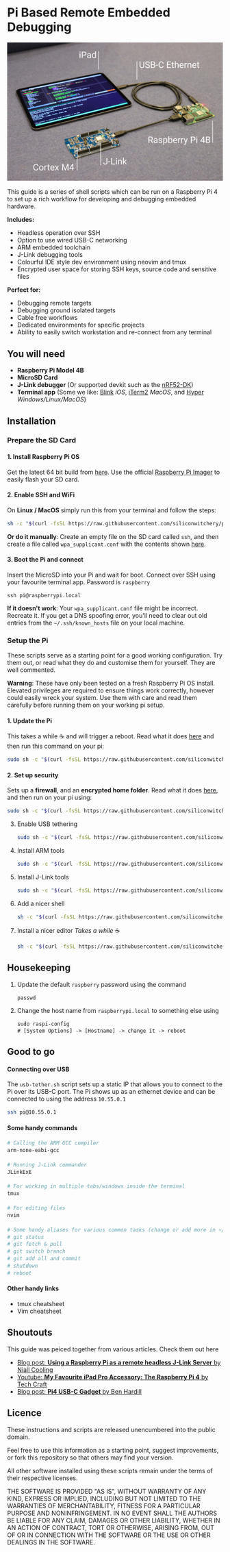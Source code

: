 # Pi Based Remote Embedded Debugging

![iPad to Raspberry Pi over USB debugging ARM Cortex M4 with J-Link](raspberry-pi-jlink-debugging.jpg)

This guide is a series of shell scripts which can be run on a Raspberry Pi 4 to set up a rich workflow for developing and debugging embedded hardware.

**Includes:**

- Headless operation over SSH
- Option to use wired USB-C networking
- ARM embedded toolchain
- J-Link debugging tools
- Colourful IDE style dev environment using neovim and tmux
- Encrypted user space for storing SSH keys, source code and sensitive files

**Perfect for:**

- Debugging remote targets
- Debugging ground isolated targets
- Cable free workflows
- Dedicated environments for specific projects
- Ability to easily switch workstation and re-connect from any terminal

## You will need

- **Raspberry Pi Model 4B**
- **MicroSD Card**
- **J-Link debugger** (Or supported devkit such as the [nRF52-DK](https://www.nordicsemi.com/Software-and-Tools/Development-Kits/nRF52-DK))
- **Terminal app** (Some we like: [Blink](https://blink.sh) *iOS*, [iTerm2](https://iterm2.com) *MacOS*, and [Hyper](https://hyper.is) *Windows/Linux/MacOS*)

## Installation

### Prepare the SD Card

#### 1. Install Raspberry Pi OS

Get the latest 64 bit build from [here](https://downloads.raspberrypi.org/raspios_arm64/images/). Use the official [Raspberry Pi Imager](https://www.raspberrypi.org/software/) to easily flash your SD card.

#### 2. Enable SSH and WiFi

On **Linux / MacOS** simply run this from your terminal and follow the steps:

```bash
sh -c "$(curl -fsSL https://raw.githubusercontent.com/siliconwitchery/pi-remote-debugging/main/prep-sd-card.sh)"
```

**Or do it manually**: Create an empty file on the SD card called `ssh`, and then create a file called `wpa_supplicant.conf` with the contents shown [here](https://www.raspberrypi.org/documentation/configuration/wireless/headless.md).

#### 3. Boot the Pi and connect

Insert the MicroSD into your Pi and wait for boot. Connect over SSH using your favourite terminal app. Password is `raspberry`

```
ssh pi@raspberrypi.local
```

**If it doesn't work**: Your `wpa_supplicant.conf` file might be incorrect. Recreate it. If you get a DNS spoofing error, you'll need to clear out old entries from the `~/.ssh/known_hosts` file on your local machine.

### Setup the Pi

These scripts serve as a starting point for a good working configuration. Try them out, or read what they do and customise them for yourself. They are well commented.

**Warning**: These have only been tested on a fresh Raspberry Pi OS install. Elevated privileges are required to ensure things work correctly, however could easily wreck your system. Use them with care and read them carefully before running them on your working pi setup.

#### 1. Update the Pi

This takes a while ☕️ and will trigger a reboot. Read what it does [here]() and then run this command on your pi:

```bash
sudo sh -c "$(curl -fsSL https://raw.githubusercontent.com/siliconwitchery/pi-remote-debugging/main/update-pi.sh)"
```

#### 2. Set up security

Sets up a **firewall**, and an **encrypted home folder**. Read what it does [here](), and then run on your pi using:

```bash
sudo sh -c "$(curl -fsSL https://raw.githubusercontent.com/siliconwitchery/pi-remote-debugging/main/pi-security.sh)"
```

3. Enable USB tethering

   ```bash
   sudo sh -c "$(curl -fsSL https://raw.githubusercontent.com/siliconwitchery/pi-remote-debugging/main/pi-usb-gadget.sh)"
   ```

4. Install ARM tools

   ```bash
   sudo sh -c "$(curl -fsSL https://raw.githubusercontent.com/siliconwitchery/pi-remote-debugging/main/install-arm-tools.sh)"
   ```

5. Install J-Link tools

   ```bash
   sudo sh -c "$(curl -fsSL https://raw.githubusercontent.com/siliconwitchery/pi-remote-debugging/main/install-arm-tools.sh)"
   ```

6. Add a nicer shell

   ```bash
   sh -c "$(curl -fsSL https://raw.githubusercontent.com/siliconwitchery/pi-remote-debugging/main/zsh-setup.sh)"
   ```

7. Install a nicer editor *Takes a while* ☕️

   ```bash
   sh -c "$(curl -fsSL https://raw.githubusercontent.com/siliconwitchery/pi-remote-debugging/main/install-nvim.sh)"
   ```

## Housekeeping

1. Update the default `raspberry` password using the command

   ```
   passwd
   ```

2. Change the host name from `raspberrypi.local` to something else using

   ```
   sudo raspi-config
   # [System Options] -> [Hostname] -> change it -> reboot
   ```

   

## Good to go

#### Connecting over USB

The `usb-tether.sh` script sets up a static IP that allows you to connect to the Pi over its USB-C port. The Pi shows up as an ethernet device and can be connected to using the address `10.55.0.1`

```bash
ssh pi@10.55.0.1
```

#### Some handy commands

```bash
# Calling the ARM GCC compiler
arm-none-eabi-gcc

# Running J-Link commander
JLinkExE 

# For working in multiple tabs/windows inside the terminal
tmux

# For editing files
nvim

# Some handy aliases for various common tasks (change or add more in ~/.zshrc)
# git status
# git fetch & pull
# git switch branch
# git add all and commit
# shutdown
# reboot
```

#### Other handy links

- tmux cheatsheet
- Vim cheatsheet

## Shoutouts

This guide was peiced together from various articles. Check them out here
- [Blog post: **Using a Raspberry Pi as a remote headless J-Link Server** by Niall Cooling](https://blog.feabhas.com/2019/07/using-a-raspberry-pi-as-a-remote-headless-j-link-server/)
- [Youtube: **My Favourite iPad Pro Accessory: The Raspberry Pi 4** by Tech Craft](https://www.youtube.com/watch?v=IR6sDcKo3V8&t=3s)
- [Blog post: **Pi4 USB-C Gadget** by Ben Hardill](https://www.hardill.me.uk/wordpress/2019/11/02/pi4-usb-c-gadget/)

## Licence

These instructions and scripts are released unencumbered into the public domain.

Feel free to use this information as a starting point, suggest improvements, or fork this repository so that others may find your version.

All other software installed using these scripts remain under the terms of their respective licenses. 

THE SOFTWARE IS PROVIDED "AS IS", WITHOUT WARRANTY OF ANY KIND, EXPRESS OR IMPLIED, INCLUDING BUT NOT LIMITED TO THE WARRANTIES OF MERCHANTABILITY, FITNESS FOR A PARTICULAR PURPOSE AND NONINFRINGEMENT. IN NO EVENT SHALL THE AUTHORS BE LIABLE FOR ANY CLAIM, DAMAGES OR OTHER LIABILITY, WHETHER IN AN ACTION OF CONTRACT, TORT OR OTHERWISE, ARISING FROM, OUT OF OR IN CONNECTION WITH THE SOFTWARE OR THE USE OR OTHER DEALINGS IN THE SOFTWARE.
